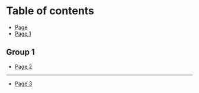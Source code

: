 # Table of contents

* [Page](README.md)
* [Page 1](page-1.md)

## Group 1

* [Page 2](group-1/page-2.md)

***

* [Page 3](page-3.md)
